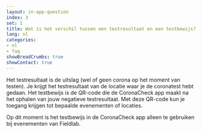 ```yaml
---
layout: in-app-question
index: 3
set: 1
title: Wat is het verschil tussen een testresultaat en een testbewijs?
lang: nl
categories:
- nl
- faq
showBreadCrumbs: true
showContact: true
---
```

Het testresultaat is de uitslag (wel of geen corona op het moment van testen). Je krijgt het testresultaat van de locatie waar je de coronatest hebt gedaan. Het testbewijs is de QR-code die de CoronaCheck app maakt na het ophalen van jouw negatieve testresultaat. Met deze QR-code kun je toegang krijgen tot bepaalde evenementen of locaties. 

Op dit moment is het testbewijs in de CoronaCheck app alleen te gebruiken bij evenementen van Fieldlab.

